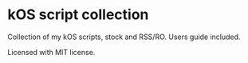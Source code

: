# kOS script collection
Collection of my kOS scripts, stock and RSS/RO. Users guide included.

Licensed with MIT license.
